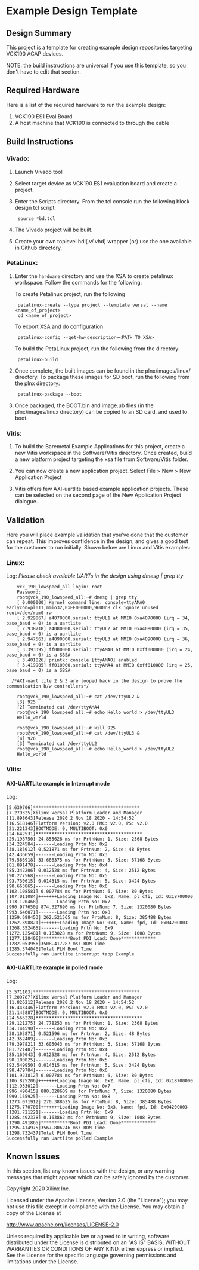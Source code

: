 # Example Design Template

## Design Summary
This project is a template for creating example design repositories targeting VCK190 ACAP devices.

NOTE: the build instructions are universal if you use this template, so you don't have to edit that section.


## Required Hardware
Here is a list of the required hardware to run the example design:

  1. VCK190 ES1 Eval Board
  1. A host machine that VCK190 is connected to through the cable

## Build Instructions
 ### Vivado:
1. Launch Vivado tool 

1. Select target device as VCK190 ES1 evaluation board and create a project.

1. Enter the Scripts directory. From the tcl console run the following block design tcl script:

		source *bd.tcl

1. The Vivado project will be built.

1. Create your own toplevel hdl(.v/.vhd) wrapper (or) use the one available in Github directory.


 ### PetaLinux:
1. Enter the `hardware` directory and use the XSA to create petalinux workspace. Follow the commands for the following:

   To create Petalinux project, run the following 
	 
		petalinux-create --type project --template versal --name <name_of_project> 
		cd <name_of_project>
	
	 To export XSA and do configuration
	    
		petalinux-config --get-hw-description=<PATH TO XSA>
   
	 To build the PetaLinux project, run the following from the directory:
		
		petalinux-build

1. Once complete, the built images can be found in the plnx/images/linux/ directory. To package these images for SD boot, run the following from the plnx directory:

		petalinux-package --boot 

1. Once packaged, the BOOT.bin and image.ub files (in the plnx/images/linux directory) can be copied to an SD card, and used to boot.

  ### Vitis:
1. To build the Baremetal Example Applications for this project, create a new Vitis workspace in the Software/Vitis directory. Once created, build a new platform project targeting the xsa file from Software/Vitis folder.

1. You can now create a new application project. Select File > New > New Application Project

1. Vitis offers few AXI-uartlite based example application projects. These can be selected on the second page of the New Application Project dialogue.

  ## Validation
Here you will place example validation that you've done that the customer can repeat. This improves confidence in the design, and gives a good test for the customer to run initially. Shown below are Linux and Vitis examples:

  ### Linux:

  Log:
        *Please check available UARTs in the design using dmesg | grep tty*

        vck_190_lowspeed_all login: root
        Password:
        root@vck_190_lowspeed_all:~# dmesg | grep tty
        [ 0.000000] Kernel command line: console=ttyAMA0 earlycon=pl011,mmio32,0xFF000000,9600n8 clk_ignore_unused root=/dev/ram0 rw
        [ 2.929867] a4070000.serial: ttyUL1 at MMIO 0xa4070000 (irq = 34, base_baud = 0) is a uartlite
        [ 2.938718] a4080000.serial: ttyUL2 at MMIO 0xa4080000 (irq = 35, base_baud = 0) is a uartlite
        [ 2.947563] a4090000.serial: ttyUL3 at MMIO 0xa4090000 (irq = 36, base_baud = 0) is a uartlite
        [ 3.393395] ff000000.serial: ttyAMA0 at MMIO 0xff000000 (irq = 24, base_baud = 0) is a SBSA
        [ 3.401826] printk: console [ttyAMA0] enabled
        [ 3.419905] ff010000.serial: ttyAMA4 at MMIO 0xff010000 (irq = 25, base_baud = 0) is a SBSA
        
      /*AXI-uart lite 2 & 3 are looped back in the design to prove the communication b/w controllers*/

        root@vck_190_lowspeed_all:~# cat /dev/ttyUL2 &
        [3] 925
        [2] Terminated cat /dev/ttyAMA4
        root@vck_190_lowspeed_all:~# echo Hello_world > /dev/ttyUL3
        Hello_world

        root@vck_190_lowspeed_all:~# kill 925
        root@vck_190_lowspeed_all:~# cat /dev/ttyUL3 &
        [4] 926
        [3] Terminated cat /dev/ttyUL2
        root@vck_190_lowspeed_all:~# echo Hello_world > /dev/ttyUL2
        Hello_world

### Vitis:

#### AXI-UARTLite example in Interrupt mode

Log:

	[5.639706]****************************************
	[7.279325]Xilinx Versal Platform Loader and Manager
	[11.898643]Release 2020.2 Nov 18 2020 - 14:54:52
	[16.518146]Platform Version: v2.0 PMC: v2.0, PS: v2.0
	[21.221343]BOOTMODE: 0, MULTIBOOT: 0x0
	[24.642531]****************************************
	[29.198750] 24.855628 ms for PrtnNum: 1, Size: 2368 Bytes
	[34.224584]-------Loading Prtn No: 0x2
	[38.185012] 0.521871 ms for PrtnNum: 2, Size: 48 Bytes
	[42.436659]-------Loading Prtn No: 0x3
	[79.566918] 33.686375 ms for PrtnNum: 3, Size: 57168 Bytes
	[81.891478]-------Loading Prtn No: 0x4
	[85.342206] 0.012528 ms for PrtnNum: 4, Size: 2512 Bytes
	[90.277568]-------Loading Prtn No: 0x5
	[93.730615] 0.014315 ms for PrtnNum: 5, Size: 3424 Bytes
	[98.663865]-------Loading Prtn No: 0x6
	[102.108581] 0.007784 ms for PrtnNum: 6, Size: 80 Bytes
	[107.011084]+++++++Loading Image No: 0x2, Name: pl_cfi, Id: 0x18700000
	[113.120468]-------Loading Prtn No: 0x7
	[990.977650] 874.327690 ms for PrtnNum: 7, Size: 1320080 Bytes
	[993.646071]-------Loading Prtn No: 0x8
	[1259.698453] 262.521565 ms for PrtnNum: 8, Size: 385488 Bytes
	[1262.398821]+++++++Loading Image No: 0x3, Name: fpd, Id: 0x0420C003
	[1268.352465]-------Loading Prtn No: 0x9
	[1272.125481] 0.163828 ms for PrtnNum: 9, Size: 1008 Bytes
	[1277.128406]***********Boot PDI Load: Done*************
	[1282.053956]3508.417287 ms: ROM Time
	[1285.374046]Total PLM Boot Time
	Successfully ran Uartlite interrupt tapp Example
	
####  AXI-UARTLite example in polled mode

Log:

	[5.571103]****************************************
	[7.209787]Xilinx Versal Platform Loader and Manager
	[11.826212]Release 2020.2 Nov 18 2020 - 14:54:52
	[16.443446]Platform Version: v2.0 PMC: v2.0, PS: v2.0
	[21.145887]BOOTMODE: 0, MULTIBOOT: 0x0
	[24.566228]****************************************
	[29.121275] 24.778253 ms for PrtnNum: 1, Size: 2368 Bytes
	[34.144590]-------Loading Prtn No: 0x2
	[38.103871] 0.521596 ms for PrtnNum: 2, Size: 48 Bytes
	[42.352409]-------Loading Prtn No: 0x3
	[79.397821] 33.605043 ms for PrtnNum: 3, Size: 57168 Bytes
	[81.721487]-------Loading Prtn No: 0x4
	[85.169043] 0.012528 ms for PrtnNum: 4, Size: 2512 Bytes
	[90.100025]-------Loading Prtn No: 0x5
	[93.549950] 0.014315 ms for PrtnNum: 5, Size: 3424 Bytes
	[98.479784]-------Loading Prtn No: 0x6
	[101.923812] 0.007784 ms for PrtnNum: 6, Size: 80 Bytes
	[106.825206]+++++++Loading Image No: 0x2, Name: pl_cfi, Id: 0x18700000
	[112.933012]-------Loading Prtn No: 0x7
	[996.490415] 880.028609 ms for PrtnNum: 7, Size: 1320080 Bytes
	[999.155925]-------Loading Prtn No: 0x8
	[1273.071912] 270.388625 ms for PrtnNum: 8, Size: 385488 Bytes
	[1275.770700]+++++++Loading Image No: 0x3, Name: fpd, Id: 0x0420C003
	[1281.721221]-------Loading Prtn No: 0x9
	[1285.492378] 0.163862 ms for PrtnNum: 9, Size: 1008 Bytes
	[1290.491865]***********Boot PDI Load: Done*************
	[1295.414975]3567.806246 ms: ROM Time
	[1298.732437]Total PLM Boot Time
	Successfully ran Uartlite polled Example

## Known Issues
In this section, list any known issues with the design, or any warning messages that might appear which can be safely ignored by the customer.

Copyright 2020 Xilinx Inc.

Licensed under the Apache License, Version 2.0 (the "License"); you may not use this file except in compliance with the License. You may obtain a copy of the License at

http://www.apache.org/licenses/LICENSE-2.0

Unless required by applicable law or agreed to in writing, software distributed under the License is distributed on an "AS IS" BASIS, WITHOUT WARRANTIES OR CONDITIONS OF ANY KIND, either express or implied. See the License for the specific language governing permissions and limitations under the License.


